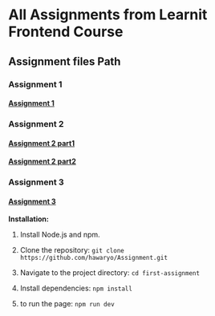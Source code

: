 # All Assignments from Learnit Frontend Course

## Assignment files Path

### Assignment 1

#### [Assignment 1](https://github.com/hawaryo/Assignment/tree/main/src/app/(first))

### Assignment 2

#### [Assignment 2 part1](https://github.com/hawaryo/Assignment/tree/main/src/app/second1)

#### [Assignment 2 part2](https://github.com/hawaryo/Assignment/tree/main/src/app/second2)

### Assignment 3

#### [Assignment 3](https://github.com/hawaryo/Assignment/tree/main/src/app/thrid)


**Installation:**

1. Install Node.js and npm.

2. Clone the repository: `git clone https://github.com/hawaryo/Assignment.git`

3. Navigate to the project directory: `cd first-assignment`

4. Install dependencies: `npm install`

5. to run the page: `npm run dev`
